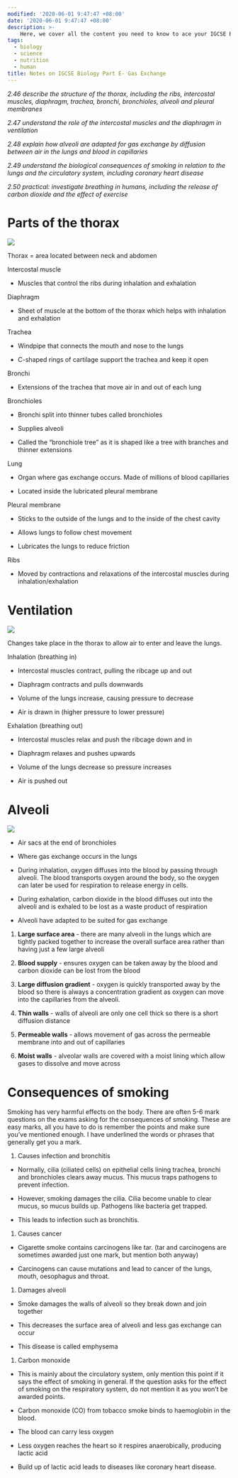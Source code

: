 ```yaml
---
modified: '2020-06-01 9:47:47 +08:00'
date: '2020-06-01 9:47:47 +08:00'
description: >- 
    Here, we cover all the content you need to know to ace your IGCSE Biology. This is based off the syllabus points and past exam papers.
tags:
  - biology
  - science
  - nutrition
  - human
title: Notes on IGCSE Biology Part E- Gas Exchange
---
```


*2.46 describe the structure of the thorax, including the ribs, intercostal
muscles, diaphragm, trachea, bronchi, bronchioles, alveoli and pleural
membranes*

*2.47 understand the role of the intercostal muscles and the diaphragm in
ventilation*

*2.48 explain how alveoli are adapted for gas exchange by diffusion between air
in the lungs and blood in capillaries*

*2.49 understand the biological consequences of smoking in relation to the lungs
and the circulatory system, including coronary heart disease*

*2.50 practical: investigate breathing in humans, including the release of
carbon dioxide and the effect of exercise*

Parts of the thorax
===================

![](./thorax.jpg)

Thorax = area located between neck and abdomen

Intercostal muscle

-   Muscles that control the ribs during inhalation and exhalation

Diaphragm

-   Sheet of muscle at the bottom of the thorax which helps with inhalation and
    exhalation

Trachea

-   Windpipe that connects the mouth and nose to the lungs

-   C-shaped rings of cartilage support the trachea and keep it open

Bronchi

-   Extensions of the trachea that move air in and out of each lung

Bronchioles

-   Bronchi split into thinner tubes called bronchioles

-   Supplies alveoli

-   Called the “bronchiole tree” as it is shaped like a tree with branches and
    thinner extensions

Lung

-   Organ where gas exchange occurs. Made of millions of blood capillaries

-   Located inside the lubricated pleural membrane

Pleural membrane

-   Sticks to the outside of the lungs and to the inside of the chest cavity

-   Allows lungs to follow chest movement

-   Lubricates the lungs to reduce friction

Ribs

-   Moved by contractions and relaxations of the intercostal muscles during
    inhalation/exhalation

Ventilation
===========

![](./ventilation.jpg)

Changes take place in the thorax to allow air to enter and leave the lungs.

Inhalation (breathing in)

-   Intercostal muscles contract, pulling the ribcage up and out

-   Diaphragm contracts and pulls downwards

-   Volume of the lungs increase, causing pressure to decrease

-   Air is drawn in (higher pressure to lower pressure)

Exhalation (breathing out)

-   Intercostal muscles relax and push the ribcage down and in

-   Diaphragm relaxes and pushes upwards

-   Volume of the lungs decrease so pressure increases

-   Air is pushed out

Alveoli
=======

![](./alveoli.jpg)

-   Air sacs at the end of bronchioles

-   Where gas exchange occurs in the lungs

-   During inhalation, oxygen diffuses into the blood by passing through
    alveoli. The blood transports oxygen around the body, so the oxygen can
    later be used for respiration to release energy in cells.

-   During exhalation, carbon dioxide in the blood diffuses out into the alveoli
    and is exhaled to be lost as a waste product of respiration

-   Alveoli have adapted to be suited for gas exchange

1.  **Large surface area** - there are many alveoli in the lungs which are
    tightly packed together to increase the overall surface area rather than
    having just a few large alveoli

2.  **Blood supply** - ensures oxygen can be taken away by the blood and carbon
    dioxide can be lost from the blood

3.  **Large diffusion gradient** - oxygen is quickly transported away by the
    blood so there is always a concentration gradient as oxygen can move into
    the capillaries from the alveoli.

4.  **Thin walls** - walls of alveoli are only one cell thick so there is a
    short diffusion distance

5.  **Permeable walls** - allows movement of gas across the permeable membrane
    into and out of capillaries

6.  **Moist walls** - alveolar walls are covered with a moist lining which allow
    gases to dissolve and move across

Consequences of smoking
=======================

Smoking has very harmful effects on the body. There are often 5-6 mark questions
on the exams asking for the consequences of smoking. These are easy marks, all
you have to do is remember the points and make sure you’ve mentioned enough. I
have underlined the words or phrases that generally get you a mark.

1.  Causes infection and bronchitis

-   Normally, cilia (ciliated cells) on epithelial cells lining trachea, bronchi
    and bronchioles clears away mucus. This mucus traps pathogens to prevent
    infection.

-   However, smoking damages the cilia. Cilia become unable to clear mucus, so
    mucus builds up. Pathogens like bacteria get trapped.

-   This leads to infection such as bronchitis.

1.  Causes cancer

-   Cigarette smoke contains carcinogens like tar. (tar and carcinogens are
    sometimes awarded just one mark, but mention both anyway)

-   Carcinogens can cause mutations and lead to cancer of the lungs, mouth,
    oesophagus and throat.

1.  Damages alveoli

-   Smoke damages the walls of alveoli so they break down and join together

-   This decreases the surface area of alveoli and less gas exchange can occur

-   This disease is called emphysema

1.  Carbon monoxide

-   This is mainly about the circulatory system, only mention this point if it
    says the effect of smoking in general. If the question asks for the effect
    of smoking on the respiratory system, do not mention it as you won’t be
    awarded points.

-   Carbon monoxide (CO) from tobacco smoke binds to haemoglobin in the blood.

-   The blood can carry less oxygen

-   Less oxygen reaches the heart so it respires anaerobically, producing lactic
    acid

-   Build up of lactic acid leads to diseases like coronary heart disease.
